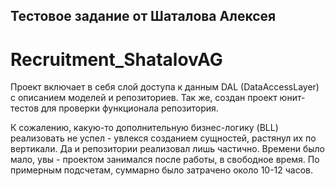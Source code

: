 ## Тестовое задание от Шаталова Алексея
# Recruitment_ShatalovAG

Проект включает в себя слой доступа к данным DAL (DataAccessLayer) с описанием моделей и репозиториев.
Так же, создан проект юнит-тестов для проверки функционала репозитория.

К сожалению, какую-то дополнительную бизнес-логику (BLL) реализовать не успел - увлекся созданием сущностей, растянул их по вертикали.
Да и репозитории реализовал лишь частично. Времени было мало, увы - проектом занимался после работы, в свободное время. По примерным подсчетам, суммарно было затрачено около 10-12 часов.
